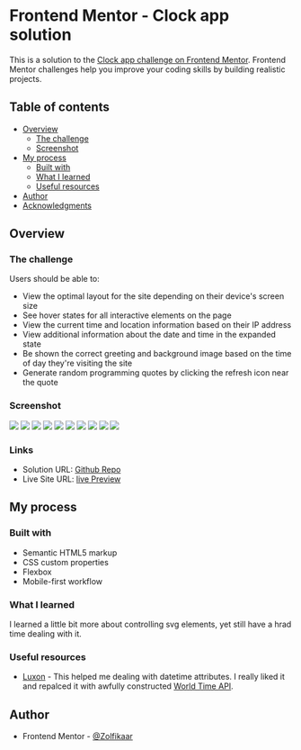 # Frontend Mentor - Clock app solution

This is a solution to the [Clock app challenge on Frontend Mentor](https://www.frontendmentor.io/challenges/clock-app-LMFaxFwrM). Frontend Mentor challenges help you improve your coding skills by building realistic projects.

## Table of contents

- [Overview](#overview)
  - [The challenge](#the-challenge)
  - [Screenshot](#screenshot)
- [My process](#my-process)
  - [Built with](#built-with)
  - [What I learned](#what-i-learned)
  - [Useful resources](#useful-resources)
- [Author](#author)
- [Acknowledgments](#acknowledgments)

## Overview

### The challenge

Users should be able to:

- View the optimal layout for the site depending on their device's screen size
- See hover states for all interactive elements on the page
- View the current time and location information based on their IP address
- View additional information about the date and time in the expanded state
- Be shown the correct greeting and background image based on the time of day they're visiting the site
- Generate random programming quotes by clicking the refresh icon near the quote

### Screenshot

![](./screenshot/Desktop.png)
![](./screenshot/Desktop%20Active.png)
![](./screenshot/Desktop%20Night%20.png)
![](./screenshot/Desktop%20Night%20Active.png)
![](./screenshot/Tablet.png)
![](./screenshot/Tablet%20Active.png)
![](./screenshot/Tablet%20Night%20Active.png)
![](./screenshot/Phone.png)
![](./screenshot/Phone%20Active.png)
![](./screenshot/Phone%20Night%20Active.png)

### Links

- Solution URL: [Github Repo](https://github.com/Zolfikaar/Clock-app)
- Live Site URL: [live Preview](https://zolfikaar.github.io/Clock-app/)

## My process

### Built with

- Semantic HTML5 markup
- CSS custom properties
- Flexbox
- Mobile-first workflow

### What I learned

I learned a little bit more about controlling svg elements, yet still have a hrad time dealing with it.

### Useful resources

- [Luxon](https://moment.github.io/luxon/index.html#/?id=luxon) - This helped me dealing with datetime attributes. I really liked it and repalced it with awfully constructed [World Time API](http://worldtimeapi.org/).

## Author

- Frontend Mentor - [@Zolfikaar](https://www.frontendmentor.io/profile/Zolfikaar)
